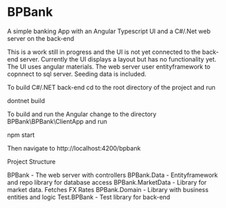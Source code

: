 # BPBank
A simple banking App with an Angular Typescript UI and a C#/.Net web server on the back-end

This is a work still in progress and the UI is not yet connected to the back-end server.
Currently the UI displays a layout but has no functionality yet.
The UI uses angular materials.
The web server user entityframework to copnnect to sql server. Seeding data is included.

To build C#/.NET back-end cd to the root directory of the project and run

dontnet build

To build and run the Angular change to the directory BPBank\BPBank\ClientApp and run

npm start 

Then navigate to http://localhost:4200/bpbank

Project Structure

BPBank - The web server with controllers
BPBank.Data - Entityframework and repo library for database access
BPBank.MarketData - Library for market data. Fetches FX Rates
BPBank.Domain - Library with business entities and logic
Test.BPBank - Test library for back-end


